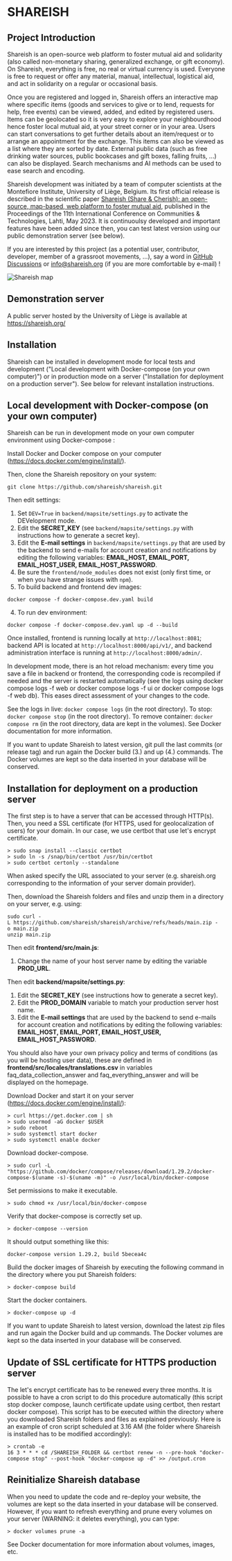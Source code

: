 # SHAREISH

## Project Introduction
Shareish is an open-source web platform to foster mutual aid and solidarity (also called non-monetary sharing, generalized exchange, or gift economy). On Shareish, everything is free, no real or virtual currency is used. Everyone is free to request or offer any material, manual, intellectual, logistical aid, and act in solidarity on a regular or occasional basis.

Once you are registered and logged in, Shareish offers an interactive map where specific items (goods and services to give or to lend, requests for help, free events) can be viewed, added, and edited by registered users. Items can be geolocated so it is very easy to explore your neighbourdhood hence foster local mutual aid, at your street corner or in your area. Users can start conversations to get further details about an item/request or to arrange an appointment for the exchange. This items can also be viewed as a list where they are sorted by date. External public data (such as free drinking water sources, public bookcases and gift boxes, falling fruits, ...) can also be displayed. Search mechanisms and AI methods can be used to ease search and encoding.

Shareish development was initiated by a team of computer scientists at the Montefiore Institute, University of Liège, Belgium. Its first official release is described in the scientific paper [Shareish (Share & Cherish): an open-source, map-based, web platform to foster mutual aid](https://dl.acm.org/doi/10.1145/3593743.3593790), published in the Proceedings of the 11th International Conference on Communities & Technologies, Lahti, May 2023. It is continuoulsy developed and important features have been added since then, you can test latest version using our public demonstration server (see below).

If you are interested by this project (as a potential user, contributor, developer, member of a grassroot movements, ...), say a word in [GitHub Discussions](https://github.com/shareish/shareish/discussions) or <info@shareish.org> (if you are more comfortable by e-mail) !

![Shareish map](shareish-map-screenshot.jpg?raw=true "Shareish map")

## Demonstration server

A public server hosted by the University of Liège is available at https://shareish.org/

## Installation
Shareish can be installed in development mode for local tests and development ("Local development with Docker-compose (on your own computer)") or in production mode on a server ("Installation for deployment on a production server"). See below for relevant installation instructions.

## Local development with Docker-compose (on your own computer)

Shareish can be run in development mode on your own computer environment using Docker-compose :

Install Docker and Docker compose on your computer (https://docs.docker.com/engine/install/).

Then, clone the Shareish repository on your system:
```
git clone https://github.com/shareish/shareish.git
```

Then edit settings:
1. Set `DEV=True` in `backend/mapsite/settings.py` to activate the DEVelopment mode.
2. Edit the **SECRET_KEY** (see `backend/mapsite/settings.py` with instructions how to generate a secret key).
3. Edit the **E-mail settings** in `backend/mapsite/settings.py` that are used by the backend to send e-mails for account creation and notifications by editing the following variables: **EMAIL_HOST, EMAIL_PORT, EMAIL_HOST_USER, EMAIL_HOST_PASSWORD**. 
4. Be sure the `frontend/node_modules` does not exist (only first time, or when you have strange issues with `npm`).
5. To build backend and frontend dev images:
```
docker compose -f docker-compose.dev.yaml build
```
4. To run dev environment:
``` 
docker compose -f docker-compose.dev.yaml up -d --build
```

Once installed, frontend is running locally at `http://localhost:8081`; backend API is located at `http://localhost:8000/api/v1/`, and backend administration interface is running at `http://localhost:8000/admin/`.

In development mode, there is an hot reload mechanism: every time you save a file in backend or frontend, the corresponding code is recompiled if needed and the server is restarted automatically (see the logs using docker compose logs -f web or docker compose logs -f ui or docker compose logs -f web db). This eases direct assessment of your changes to the code.

See the logs in live: `docker compose logs` (in the root directory).
To stop: `docker compose stop` (in the root directory).
To remove container: `docker compose rm` (in the root directory, data are kept in the volumes).
See Docker documentation for more information.

If you want to update Shareish to latest version, git pull the last commits (or release tag) and run again the Docker build (3.) and up (4.) commands. The Docker volumes are kept so the data inserted in your database will be conserved.


## Installation for deployment on a production server

The first step is to have a server that can be accessed through HTTP(s).
Then, you need a SSL certificate (for HTTPS, used for geolocalization of users) for your domain. In our case, we use certbot that use let's encrypt certificate. 
```
> sudo snap install --classic certbot
> sudo ln -s /snap/bin/certbot /usr/bin/certbot
> sudo certbot certonly --standalone
```  
When asked specify the URL associated to your server (e.g. shareish.org corresponding to the information of your server domain provider).


Then, download the Shareish folders and files and unzip them in a directory on your server, e.g.  using:
```
sudo curl -L https://github.com/shareish/shareish/archive/refs/heads/main.zip -o main.zip
unzip main.zip 
```

Then edit **frontend/src/main.js**:
1. Change the name of your host server name by editing the variable **PROD_URL**.

Then edit **backend/mapsite/settings.py**:
1. Edit the **SECRET_KEY** (see instructions how to generate a secret key).
2. Edit the **PROD_DOMAIN** variable to match your production server host name.
3. Edit the **E-mail settings** that are used by the backend to send e-mails for account creation and notifications by editing the following variables: **EMAIL_HOST, EMAIL_PORT, EMAIL_HOST_USER, EMAIL_HOST_PASSWORD**.

You should also have your own privacy policy and terms of conditions (as you will be hosting user data), these are defined in **frontend/src/locales/translations.csv** in variables faq_data_collection_answer and faq_everything_answer and will be displayed on the homepage.

Download Docker and start it on your server (https://docs.docker.com/engine/install/):

```
> curl https://get.docker.com | sh
> sudo usermod -aG docker $USER
> sudo reboot
> sudo systemctl start docker
> sudo systemctl enable docker
```

Download docker-compose.

```
> sudo curl -L "https://github.com/docker/compose/releases/download/1.29.2/docker-compose-$(uname -s)-$(uname -m)" -o /usr/local/bin/docker-compose
```

Set permissions to make it executable.

```
> sudo chmod +x /usr/local/bin/docker-compose
```

Verify that docker-compose is correctly set up.

```
> docker-compose --version
```
It should output something like this:
```
docker-compose version 1.29.2, build 5becea4c
```

Build the docker images of Shareish by executing the following command in the directory where you put Shareish folders:

```
> docker-compose build
```

Start the docker containers.

```
> docker-compose up -d
```

If you want to update Shareish to latest version, download the latest zip files and run again the Docker build and up commands.
The Docker volumes are kept so the data inserted in your database will be conserved.


## Update of SSL certificate for HTTPS production server
The let's encrypt certificate has to be renewed every three months. It is possible to have a cron script to do this procedure automatically (this script stop docker compose, launch certificate update using certbot, then restart docker compose). This script has to be executed within the directory where you downloaded Shareish folders and files as explained previously. Here is an example of cron script scheduled at 3.16 AM (the folder where Shareish is installed has to be modified accordingly):
```
> crontab -e
16 3 * * * cd /SHAREISH_FOLDER && certbot renew -n --pre-hook "docker-compose stop" --post-hook "docker-compose up -d" >> /output.cron
```

## Reinitialize Shareish database
When you need to update the code and re-deploy your website, the volumes are kept so the data inserted in your database will be conserved. However, if you want to refresh everything and prune every volumes on your server (WARNING: it deletes everything), you can type:

```
> docker volumes prune -a
```

See Docker documentation for more information about volumes, images, etc.

